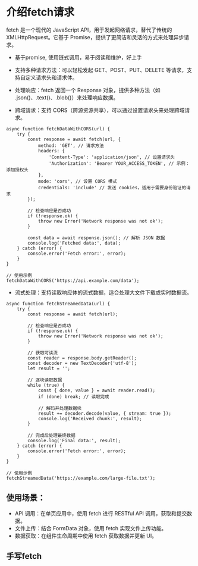 # 介绍fetch请求

fetch 是一个现代的 JavaScript API，用于发起网络请求，替代了传统的 XMLHttpRequest。它基于 Promise，提供了更简洁和灵活的方式来处理异步请求。

- 基于promise, 使用链式调用，易于阅读和维护，好上手
- 支持多种请求方法：可以轻松发起 GET、POST、PUT、DELETE 等请求，支持自定义请求头和请求体。
- 处理响应：fetch 返回一个 Response 对象，提供多种方法（如 .json()、.text()、.blob()）来处理响应数据。

- 跨域请求：支持 CORS（跨源资源共享），可以通过设置请求头来处理跨域请求。
```
async function fetchDataWithCORS(url) {
    try {
        const response = await fetch(url, {
            method: 'GET', // 请求方法
            headers: {
                'Content-Type': 'application/json', // 设置请求头
                'Authorization': 'Bearer YOUR_ACCESS_TOKEN', // 示例：添加授权头
            },
            mode: 'cors', // 设置 CORS 模式
            credentials: 'include' // 发送 cookies，适用于需要身份验证的请求
        });

        // 检查响应是否成功
        if (!response.ok) {
            throw new Error('Network response was not ok');
        }

        const data = await response.json(); // 解析 JSON 数据
        console.log('Fetched data:', data);
    } catch (error) {
        console.error('Fetch error:', error);
    }
}

// 使用示例
fetchDataWithCORS('https://api.example.com/data');
```

- 流式处理：支持读取响应体的流式数据，适合处理大文件下载或实时数据流。
```
async function fetchStreamedData(url) {
    try {
        const response = await fetch(url);

        // 检查响应是否成功
        if (!response.ok) {
            throw new Error('Network response was not ok');
        }

        // 获取可读流
        const reader = response.body.getReader();
        const decoder = new TextDecoder('utf-8');
        let result = '';

        // 逐块读取数据
        while (true) {
            const { done, value } = await reader.read();
            if (done) break; // 读取完成

            // 解码并处理数据块
            result += decoder.decode(value, { stream: true });
            console.log('Received chunk:', result);
        }

        // 完成后处理最终数据
        console.log('Final data:', result);
    } catch (error) {
        console.error('Fetch error:', error);
    }
}

// 使用示例
fetchStreamedData('https://example.com/large-file.txt');
```

## 使用场景：
- API 调用：在单页应用中，使用 fetch 进行 RESTful API 调用，获取和提交数据。
- 文件上传：结合 FormData 对象，使用 fetch 实现文件上传功能。
- 数据获取：在组件生命周期中使用 fetch 获取数据并更新 UI。

## 手写fetch 
